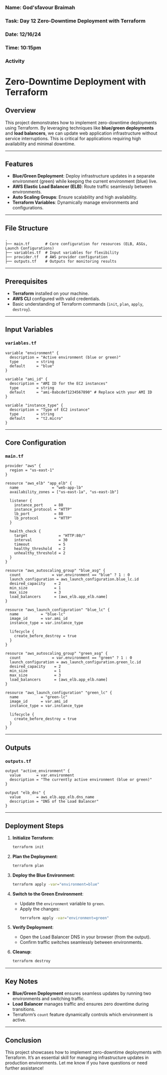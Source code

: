 ### Name: God'sfavour Braimah
### Task: Day 12 Zero-Downtime Deployment with Terraform
### Date: 12/16/24
### Time: 10:15pm
### Activity
# Zero-Downtime Deployment with Terraform

## Overview
This project demonstrates how to implement zero-downtime deployments using Terraform. By leveraging techniques like **blue/green deployments** and **load balancers**, we can update web application infrastructure without service interruptions. This is critical for applications requiring high availability and minimal downtime.

---

## Features
- **Blue/Green Deployment**: Deploy infrastructure updates in a separate environment (green) while keeping the current environment (blue) live.
- **AWS Elastic Load Balancer (ELB)**: Route traffic seamlessly between environments.
- **Auto Scaling Groups**: Ensure scalability and high availability.
- **Terraform Variables**: Dynamically manage environments and configurations.

---

## File Structure
```plaintext
.
├── main.tf       # Core configuration for resources (ELB, ASGs, Launch Configurations)
├── variables.tf  # Input variables for flexibility
├── provider.tf   # AWS provider configuration
├── outputs.tf    # Outputs for monitoring results
```

---

## Prerequisites
- **Terraform** installed on your machine.
- **AWS CLI** configured with valid credentials.
- Basic understanding of Terraform commands (`init`, `plan`, `apply`, `destroy`).

---

## Input Variables

### `variables.tf`
```hcl
variable "environment" {
  description = "Active environment (blue or green)"
  type        = string
  default     = "blue"
}

variable "ami_id" {
  description = "AMI ID for the EC2 instances"
  type        = string
  default     = "ami-0abcdef1234567890" # Replace with your AMI ID
}

variable "instance_type" {
  description = "Type of EC2 instance"
  type        = string
  default     = "t2.micro"
}
```

---

## Core Configuration

### `main.tf`
```hcl
provider "aws" {
  region = "us-east-1"
}

resource "aws_elb" "app_elb" {
  name               = "web-app-lb"
  availability_zones = ["us-east-1a", "us-east-1b"]

  listener {
    instance_port     = 80
    instance_protocol = "HTTP"
    lb_port           = 80
    lb_protocol       = "HTTP"
  }

  health_check {
    target              = "HTTP:80/"
    interval            = 30
    timeout             = 5
    healthy_threshold   = 2
    unhealthy_threshold = 2
  }
}

resource "aws_autoscaling_group" "blue_asg" {
  count              = var.environment == "blue" ? 1 : 0
  launch_configuration = aws_launch_configuration.blue_lc.id
  desired_capacity    = 2
  min_size            = 1
  max_size            = 3
  load_balancers      = [aws_elb.app_elb.name]
}

resource "aws_launch_configuration" "blue_lc" {
  name          = "blue-lc"
  image_id      = var.ami_id
  instance_type = var.instance_type

  lifecycle {
    create_before_destroy = true
  }
}

resource "aws_autoscaling_group" "green_asg" {
  count              = var.environment == "green" ? 1 : 0
  launch_configuration = aws_launch_configuration.green_lc.id
  desired_capacity    = 2
  min_size            = 1
  max_size            = 3
  load_balancers      = [aws_elb.app_elb.name]
}

resource "aws_launch_configuration" "green_lc" {
  name          = "green-lc"
  image_id      = var.ami_id
  instance_type = var.instance_type

  lifecycle {
    create_before_destroy = true
  }
}
```

---

## Outputs

### `outputs.tf`
```hcl
output "active_environment" {
  value       = var.environment
  description = "The currently active environment (blue or green)"
}

output "elb_dns" {
  value       = aws_elb.app_elb.dns_name
  description = "DNS of the Load Balancer"
}
```

---

## Deployment Steps

1. **Initialize Terraform**:
   ```bash
   terraform init
   ```

2. **Plan the Deployment**:
   ```bash
   terraform plan
   ```

3. **Deploy the Blue Environment**:
   ```bash
   terraform apply -var="environment=blue"
   ```

4. **Switch to the Green Environment**:
   - Update the `environment` variable to `green`.
   - Apply the changes:
     ```bash
     terraform apply -var="environment=green"
     ```

5. **Verify Deployment**:
   - Open the Load Balancer DNS in your browser (from the output).
   - Confirm traffic switches seamlessly between environments.

6. **Cleanup**:
   ```bash
   terraform destroy
   ```

---

## Key Notes
- **Blue/Green Deployment** ensures seamless updates by running two environments and switching traffic.
- **Load Balancer** manages traffic and ensures zero downtime during transitions.
- Terraform’s `count` feature dynamically controls which environment is active.

---

## Conclusion
This project showcases how to implement zero-downtime deployments with Terraform. It’s an essential skill for managing infrastructure updates in production environments. Let me know if you have questions or need further assistance!

